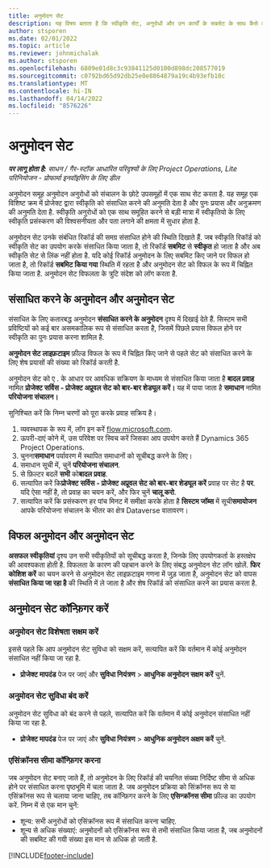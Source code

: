 ```yaml
---
title: अनुमोदन सेट
description: यह विषय बताता है कि स्वीकृति सेट, अनुरोधों और उन कार्यों के सबसेट के साथ कैसे काम करें.
author: stsporen
ms.date: 02/01/2022
ms.topic: article
ms.reviewer: johnmichalak
ms.author: stsporen
ms.openlocfilehash: 6809e01d8c3c93841125d0100d898dc208577019
ms.sourcegitcommit: c0792bd65d92db25e0e8864879a19c4b93efb10c
ms.translationtype: MT
ms.contentlocale: hi-IN
ms.lasthandoff: 04/14/2022
ms.locfileid: "8576226"
---
```

# <a name="approval-sets"></a>अनुमोदन सेट

_**पर लागू होता है:** साधन / गैर-स्टॉक आधारित परिदृश्यों के लिए Project Operations, Lite परिनियोजन - प्रोफार्मा इनवॉइसिंग के लिए डील_

अनुमोदन समूह अनुमोदन अनुरोधों को संचालन के छोटे उपसमूहों में एक साथ सेट करता है. यह समूह एक विशिष्ट क्रम में प्रोजेक्ट द्वारा स्वीकृति को संसाधित करने की अनुमति देता है और पुनः प्रयास और अनुक्रमण की अनुमति देता है. स्वीकृति अनुरोधों को एक साथ समूहित करने से बड़ी मात्रा में स्वीकृतियो के लिए स्वीकृति प्रसंस्करण की विश्वसनीयता और पता लगाने की क्षमता में सुधार होता है.

अनुमोदन सेट उनके संबंधित रिकॉर्ड की समग्र संसाधित होने की स्थिति दिखाते हैं. जब स्वीकृति रिकॉर्ड को स्वीकृति सेट का उपयोग करके संसाधित किया जाता है, तो रिकॉर्ड **सबमिट** से **स्वीकृत** हो जाता है और अब स्वीकृति सेट से लिंक नहीं होता है. यदि कोई रिकॉर्ड अनुमोदन के लिए सबमिट किए जाने पर विफल हो जाता है, तो रिकॉर्ड **सबमिट किया गया** स्थिति में रहता है और अनुमोदन सेट को विफल के रूप में चिह्नित किया जाता है. अनुमोदन सेट विफलता के त्रुटि संदेश को लॉग करता है.

## <a name="processing-approvals-and-approval-sets"></a>संसाधित करने के अनुमोदन और अनुमोदन सेट
संसाधित के लिए कतारबद्ध अनुमोदन **संसाधित करने के अनुमोदन** दृश्य में दिखाई देते हैं. सिस्टम सभी प्रविष्टियों को कई बार असमकालिक रूप से संसाधित करता है, जिसमें पिछले प्रयास विफल होने पर स्वीकृति का पुनः प्रयास करना शामिल है.

**अनुमोदन सेट लाइफ़टाइम** फ़ील्ड विफल के रूप में चिह्नित किए जाने से पहले सेट को संसाधित करने के लिए शेष प्रयासों की संख्या को रिकॉर्ड करती है.

अनुमोदन सेट को ए . के आधार पर आवधिक सक्रियण के माध्यम से संसाधित किया जाता है **बादल प्रवाह** नामित **प्रोजेक्ट सर्विस - प्रोजेक्ट अप्रूवल सेट को बार-बार शेड्यूल करें।** यह में पाया जाता है **समाधान** नामित **परियोजना संचालन।** 

सुनिश्चित करें कि निम्न चरणों को पूरा करके प्रवाह सक्रिय है।

1. व्यवस्थापक के रूप में, लॉग इन करें [flow.microsoft.com](https://powerautomate.microsoft.com).
2. ऊपरी-दाएं कोने में, उस परिवेश पर स्विच करें जिसका आप उपयोग करते हैं Dynamics 365 Project Operations.
3. चुनना**समाधान** पर्यावरण में स्थापित समाधानों को सूचीबद्ध करने के लिए।
4. समाधान सूची में, चुनें **परियोजना संचालन**.
5. से फ़िल्टर बदलें **सभी** को**बादल प्रवाह**.
6. सत्यापित करें कि**प्रोजेक्ट सर्विस - प्रोजेक्ट अप्रूवल सेट को बार-बार शेड्यूल करें** प्रवाह पर सेट है **पर**. यदि ऐसा नहीं है, तो प्रवाह का चयन करें, और फिर चुनें **चालू करो**.
7. सत्यापित करें कि प्रसंस्करण हर पांच मिनट में समीक्षा करके होता है **सिस्टम जॉब्स** में सूची**समायोजन** आपके परियोजना संचालन के भीतर का क्षेत्र Dataverse वातावरण।

## <a name="failed-approvals-and-approval-sets"></a>विफल अनुमोदन और अनुमोदन सेट
**असफल स्वीकृतियां** दृश्य उन सभी स्वीकृतियों को सूचीबद्ध करता है, जिनके लिए उपयोगकर्ता के हस्तक्षेप की आवश्यकता होती है. विफलता के कारण की पहचान करने के लिए संबद्ध अनुमोदन सेट लॉग खोलें.
**फिर कोशिश करें** का चयन करने से अनुमोदन सेट लाइफ़टाइम गणना में जुड़ जाता है, अनुमोदन सेट को वापस **संसाधित किया जा रहा है** की स्थिति में ले जाता है और शेष रिकॉर्ड को संसाधित करने का प्रयास करता है.

## <a name="configure-approval-sets"></a>अनुमोदन सेट कॉन्फ़िगर करें

### <a name="enable-the-approval-sets-feature"></a>अनुमोदन सेट विशेषता सक्षम करें
इससे पहले कि आप अनुमोदन सेट सुविधा को सक्षम करें, सत्यापित करें कि वर्तमान में कोई अनुमोदन संसाधित नहीं किया जा रहा है.

- **प्रोजेक्ट मापदंड** पेज पर जाएं और **सुविधा नियंत्रण** > **आधुनिक अनुमोदन सक्षम करें** चुनें.

### <a name="turn-off-the-approval-sets-feature"></a>अनुमोदन सेट सुविधा बंद करें
अनुमोदन सेट सुविधा को बंद करने से पहले, सत्यापित करें कि वर्तमान में कोई अनुमोदन संसाधित नहीं किया जा रहा है.

- **प्रोजेक्ट मापदंड** पेज पर जाएं और **सुविधा नियंत्रण** > **आधुनिक अनुमोदन अक्षम करें** चुनें.

### <a name="configuring-the-asynchronous-threshold"></a>एसिंक्रॉनस सीमा कॉन्फ़िगर करना 
जब अनुमोदन सेट बनाए जाते हैं, तो अनुमोदन के लिए रिकॉर्ड की चयनित संख्या निर्दिष्ट सीमा से अधिक होने पर संसाधित करना पृष्ठभूमि में चला जाता है. जब अनुमोदन प्रक्रिया को सिंक्रॉनस रूप से या एसिंक्रॉनस रूप से चलाया जाना चाहिए, तब कॉन्फ़िगर करने के लिए **एसिन्क्रॉनस सीमा** फ़ील्ड का उपयोग करें. निम्न में से एक मान चुनें:

  - शून्य: सभी अनुरोधों को एसिंक्रॉनस रूप में संसाधित करना चाहिए. 
  - शून्य से अधिक संख्याएं: अनुमोदनों को एसिंक्रॉनस रूप से तभी संसाधित किया जाता है, जब अनुमोदनों की सबमिट की गयी संख्या इस मान से अधिक हो जाती है.

[!INCLUDE[footer-include](../includes/footer-banner.md)]
